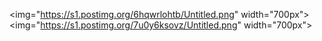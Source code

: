 <img="https://s1.postimg.org/6hqwrlohtb/Untitled.png" width="700px">
<img="https://s1.postimg.org/7u0y6ksovz/Untitled.png" width="700px">
